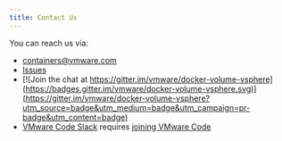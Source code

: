 ```yaml
---
title: Contact Us
---
```


You can reach us via:

* [containers@vmware.com](containers@vmware.com)
* [Issues](https://github.com/vmware/docker-volume-vsphere/issues)
* [![Join the chat at https://gitter.im/vmware/docker-volume-vsphere](https://badges.gitter.im/vmware/docker-volume-vsphere.svg)](https://gitter.im/vmware/docker-volume-vsphere?utm_source=badge&utm_medium=badge&utm_campaign=pr-badge&utm_content=badge)
* [VMware Code Slack](https://vmwarecode.slack.com/archives/docker-volume-vsphere) requires [joining VMware Code](https://code.vmware.com/web/code/join)
